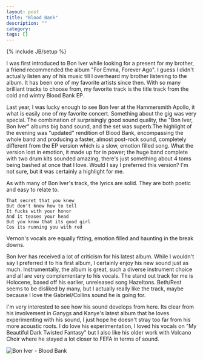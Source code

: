 ```yaml
---
layout: post
title: "Blood Bank"
description: ""
category: 
tags: []
---
```

{% include JB/setup %}

I was first introduced to Bon Iver while looking for a present for my brother, a friend recommended the album "For Emma, Forever Ago".  I guess I didn't actually listen any of his music till I overheard my brother listening to the album. It has been one of my favorite artists since then. With so many brilliant tracks to choose from, my favorite track is the title track from the cold and wintry Blood Bank EP. 

Last year, I was lucky enough to see Bon Iver at the Hammersmith Apollo, it what is easily one of my favorite concert. Something about the gig was very special. The combination of surprisingly good sound quality, the "Bon Iver, Bon Iver" albums big band sound, and the set was superb.The highlight of the evening was "updated" rendition of Blood Bank, encompassing the whole band and producing a faster, almost post-rock sound, completely different from the EP version which is a slow, emotion filled song. What the version lost in emotion, it made up for in power; the huge band complete with two drum kits sounded amazing, there's just something about 4 toms being bashed at once that I love. Would I say I preferred this version? I'm not sure, but it was certainly a highlight for me. 

As with many of Bon Iver's track, the lyrics are solid. They are both poetic and easy to relate to.

    That secret that you knew
    But don't know how to tell
    It fucks with your honor
    And it teases your head
    But you know that its good girl
    Cos its running you with red

Vernon's vocals are equally fitting, emotion filled and haunting in the break downs. 

Bon Iver has received a lot of criticism for his latest album. While I wouldn't say I preferred it to his first album, I certainly enjoy his new sound just as much. Instrumentally, the album is great, such a diverse instrument choice and all are very complementary to his vocals. The stand out track for me is Holocene, based off his earlier, unreleased song Hazeltons. Beth/Rest seems to be disliked by many, but I actually really like the track, maybe because I love the Gabriel/Collins sound he is going for.

I'm very interested to see how his sound develops from here. Its clear from his involvement in Ganygs and Kanye's latest album that he loves experimenting with his sound, I just hope he doesn't stray too far from his more acoustic roots. I do love his experimentation, I loved his vocals on "My Beautiful Dark Twisted Fantasy" but I also like his older work with Volcano Choir where he stayed a lot closer to FEFA in terms of sound. 

![Bon Iver - Blood Bank](http://i.imgur.com/9Tah0l.jpg)